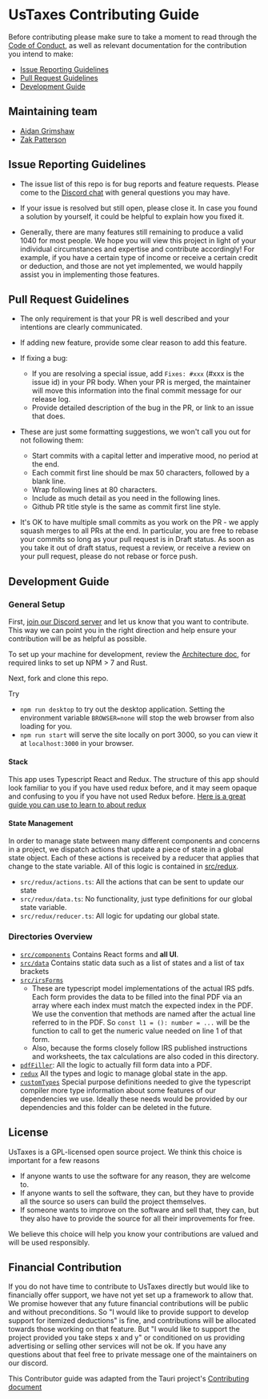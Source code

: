# UsTaxes Contributing Guide

Before contributing please make sure to take a moment to read through the [Code of Conduct](CODE_OF_CONDUCT.md), as well as relevant documentation for the contribution you intend to make:

- [Issue Reporting Guidelines](#issue-reporting-guidelines)
- [Pull Request Guidelines](#pull-request-guidelines)
- [Development Guide](#development-guide)

## Maintaining team

* [Aidan Grimshaw](http://github.com/thegrims)
* [Zak Patterson](http://github.com/zakpatterson)

## Issue Reporting Guidelines

- The issue list of this repo is for bug reports and feature requests. Please come to the [Discord chat](https://discord.gg/dAaz472mPz) with general questions you may have.

- If your issue is resolved but still open, please close it. In case you found a solution by yourself, it could be helpful to explain how you fixed it.

- Generally, there are many features still remaining to produce a valid 1040 for most people. We hope you will view this project in light of your individual circumstances and expertise and contribute accordingly! For example, if you have a certain type of income or receive a certain credit or deduction, and those are not yet implemented, we would happily assist you in implementing those features.

## Pull Request Guidelines

- The only requirement is that your PR is well described and your intentions are clearly communicated.

- If adding new feature, provide some clear reason to add this feature.

- If fixing a bug:
  - If you are resolving a special issue, add `Fixes: #xxx` (#xxx is the issue id) in your PR body. When your PR is merged, the maintainer will move this information into the final commit message for our release log.
  - Provide detailed description of the bug in the PR, or link to an issue that does.

- These are just some formatting suggestions, we won't call you out for not following them:

  - Start commits with a capital letter and imperative mood, no period at the end.
  - Each commit first line should be max 50 characters, followed by a blank line.
  - Wrap following lines at 80 characters.
  - Include as much detail as you need in the following lines.
  - Github PR title style is the same as commit first line style.

- It's OK to have multiple small commits as you work on the PR - we apply squash merges to all PRs at the end. In particular, you are free to rebase your commits so long as your pull request is in Draft status. As soon as you take it out of draft status, request a review, or receive a review on your pull request, please do not rebase or force push.

## Development Guide

### General Setup

First, [join our Discord server](https://discord.gg/dAaz472mPz) and let us know that you want to contribute. This way we can point you in the right direction and help ensure your contribution will be as helpful as possible.

To set up your machine for development, review the [Architecture doc](ARCHITECTURE.md), for required links to set up NPM > 7 and Rust.

Next, fork and clone this repo.

Try

* `npm run desktop` to try out the desktop application. Setting the environment variable `BROWSER=none` will stop the web browser from also loading for you.
* `npm run start` will serve the site locally on port 3000, so you can view it at `localhost:3000` in your browser.


#### Stack

This app uses Typescript React and Redux. The structure of this app should look familiar to you if you have used redux before, and it may seem opaque and confusing to you if you have not used Redux before. [Here is a great guide you can use to learn to about redux](https://redux.js.org/tutorials/fundamentals/part-1-overview)


#### State Management

In order to manage state between many different components and concerns in a project, we dispatch actions that update a piece of state in a global state object. Each of these actions is received by a reducer that applies that change to the state variable. All of this logic is contained in [src/redux](src/redux).

* `src/redux/actions.ts`: All the actions that can be sent to update our state
* `src/redux/data.ts`: No functionality, just type definitions for our global state variable.
* `src/redux/reducer.ts`: All logic for updating our global state.


### Directories Overview

- [`src/components`](../src/components) Contains React forms and **all UI**.
- [`src/data`](../src/data) Contains static data such as a list of states and a list of tax brackets
- [`src/irsForms`](../src/irsForms)
  - These are typescript model implementations of the actual IRS pdfs. Each form provides the data to be filled into the final PDF via an array where each index must match the expected index in the PDF. We use the convention that methods are named after the actual line referred to in the PDF. So `const l1 = (): number = ...` will be the function to call to get the numeric value needed on line 1 of that form.
  - Also, because the forms closely follow IRS published instructions and worksheets, the tax calculations are also coded in this directory.
- [`pdfFiller`](../src/pdfFiller): All the logic to actually fill form data into a PDF.
- [`redux`](../src/redux) All the types and logic to manage global state in the app.
- [`customTypes`](../src/customTypes) Special purpose definitions needed to give the typescript compiler more type information about some features of our dependencies we use. Ideally these needs would be provided by our dependencies and this folder can be deleted in the future.

## License

UsTaxes is a GPL-licensed open source project. We think this choice is important for a few reasons

* If anyone wants to use the software for any reason, they are welcome to.
* If anyone wants to sell the software, they can, but they have to provide all the source so users can build the project themselves.
* If someone wants to improve on the software and sell that, they can, but they also have to provide the source for all their improvements for free.

We believe this choice will help you know your contributions are valued and will be used responsibly.

## Financial Contribution

If you do not have time to contribute to UsTaxes directly but would like to financially offer support, we have not yet set up a framework to allow that. We promise however that any future financial contributions will be public and without preconditions. So "I would like to provide support to develop support for itemized deductions" is fine, and contributions will be allocated towards those working on that feature. But "I would like to support the project provided you take steps x and y" or conditioned on us providing advertising or selling other services will not be ok. If you have any questions about that feel free to private message one of the maintainers on our discord.


This Contributor guide was adapted from the Tauri project's [Contributing document](https://github.com/tauri-apps/tauri/blob/1d66d00506ea79cf803b0e0d025ece1730ffa242/.github/CONTRIBUTING.md)
